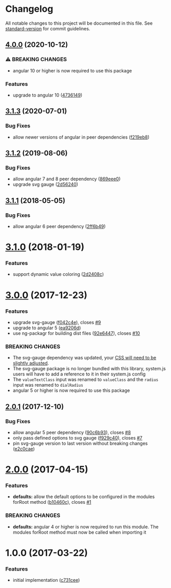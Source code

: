# Changelog

All notable changes to this project will be documented in this file. See [standard-version](https://github.com/conventional-changelog/standard-version) for commit guidelines.

## [4.0.0](https://github.com/mattlewis92/angular-gauge/compare/v3.1.3...v4.0.0) (2020-10-12)

### ⚠ BREAKING CHANGES

- angular 10 or higher is now required to use this package

### Features

- upgrade to angular 10 ([4736149](https://github.com/mattlewis92/angular-gauge/commit/47361498935bfed9e5f5f91fc1c44a6291d352ec))

<a name="3.1.3"></a>

## [3.1.3](https://github.com/mattlewis92/angular-gauge/compare/v3.1.2...v3.1.3) (2020-07-01)

### Bug Fixes

- allow newer versions of angular in peer dependencies ([f219eb8](https://github.com/mattlewis92/angular-gauge/commit/f219eb8))

<a name="3.1.2"></a>

## [3.1.2](https://github.com/mattlewis92/angular-gauge/compare/v3.1.1...v3.1.2) (2019-08-06)

### Bug Fixes

- allow angular 7 and 8 peer dependency ([869eee0](https://github.com/mattlewis92/angular-gauge/commit/869eee0))
- upgrade svg gauge ([2d56240](https://github.com/mattlewis92/angular-gauge/commit/2d56240))

<a name="3.1.1"></a>

## [3.1.1](https://github.com/mattlewis92/angular-gauge/compare/v3.1.0...v3.1.1) (2018-05-05)

### Bug Fixes

- allow angular 6 peer dependency ([2ff6b49](https://github.com/mattlewis92/angular-gauge/commit/2ff6b49))

<a name="3.1.0"></a>

# [3.1.0](https://github.com/mattlewis92/angular-gauge/compare/v3.0.0...v3.1.0) (2018-01-19)

### Features

- support dynamic value coloring ([2d2408c](https://github.com/mattlewis92/angular-gauge/commit/2d2408c))

<a name="3.0.0"></a>

# [3.0.0](https://github.com/mattlewis92/angular-gauge/compare/v2.0.1...v3.0.0) (2017-12-23)

### Features

- upgrade svg-gauge ([f042c4e](https://github.com/mattlewis92/angular-gauge/commit/f042c4e)), closes [#9](https://github.com/mattlewis92/angular-gauge/issues/9)
- upgrade to angular 5 ([ea9206d](https://github.com/mattlewis92/angular-gauge/commit/ea9206d))
- use ng-packagr for building dist files ([92e6447](https://github.com/mattlewis92/angular-gauge/commit/92e6447)), closes [#10](https://github.com/mattlewis92/angular-gauge/issues/10)

### BREAKING CHANGES

- The svg-gauge dependency was updated, your [CSS will need to be slightly adjusted](https://github.com/naikus/svg-gauge#migration-from-102).
- The svg-gauge package is no longer bundled with this library, system.js users will
  have to add a reference to it in their system.js config
- The `valueTextClass` input was renamed to `valueClass` and the `radius` input was
  renamed to `dialRadius`
- angular 5 or higher is now required to use this package

<a name="2.0.1"></a>

## [2.0.1](https://github.com/mattlewis92/angular-gauge/compare/v2.0.0...v2.0.1) (2017-12-10)

### Bug Fixes

- allow angular 5 peer dependency ([90c6b93](https://github.com/mattlewis92/angular-gauge/commit/90c6b93)), closes [#8](https://github.com/mattlewis92/angular-gauge/issues/8)
- only pass defined options to svg gauge ([f929c40](https://github.com/mattlewis92/angular-gauge/commit/f929c40)), closes [#7](https://github.com/mattlewis92/angular-gauge/issues/7)
- pin svg-gauge version to last version without breaking changes ([e2c0cae](https://github.com/mattlewis92/angular-gauge/commit/e2c0cae))

<a name="2.0.0"></a>

# [2.0.0](https://github.com/mattlewis92/angular-gauge/compare/v1.0.0...v2.0.0) (2017-04-15)

### Features

- **defaults:** allow the default options to be configured in the modules forRoot method ([b10460c](https://github.com/mattlewis92/angular-gauge/commit/b10460c)), closes [#1](https://github.com/mattlewis92/angular-gauge/issues/1)

### BREAKING CHANGES

- **defaults:** angular 4 or higher is now required to run this module. The modules forRoot method
  must now be called when importing it

<a name="1.0.0"></a>

# 1.0.0 (2017-03-22)

### Features

- initial implementation ([c731cee](https://github.com/mattlewis92/angular-gauge/commit/c731cee))
